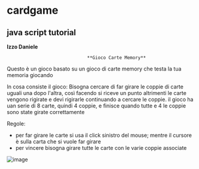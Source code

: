 # cardgame
## java script tutorial
**Izzo Daniele**


                                  **Gioco Carte Memory**
Questo è un gioco basato su un gioco di carte memory che testa la tua memoria giocando

In cosa consiste il gioco:
Bisogna cercare di far girare le coppie di carte uguali una dopo l'altra, così facendo si riceve un punto altrimenti le carte vengono rigirate e devi rigirarle continuando a cercare le coppie.
il gioco ha uan serie di 8 carte, quindi 4 coppie, e finisce quando tutte e 4 le coppie sono state girate correttamente

Regole: 
- per far girare le carte si usa il click sinistro del mouse; mentre il cursore è sulla carta che si vuole far girare
- per vincere bisogna girare tutte le carte con le varie coppie associate 


![image](https://user-images.githubusercontent.com/124572442/235665299-571d47a0-848f-4f1c-ad86-953debb8ee48.png)
